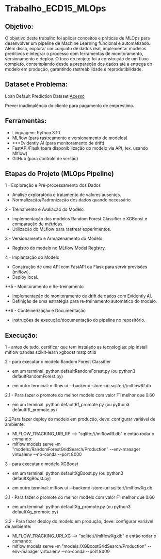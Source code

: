 # Trabalho_ECD15_MLOps

## Objetivo:

O objetivo deste trabalho foi aplicar conceitos e práticas de MLOps para desenvolver um pipeline de Machine Learning funcional e automatizado. Além disso, explorar um conjunto de dados real, implementar modelos preditivos e integrar o processo com ferramentas de monitoramento, versionamento e deploy. O foco do projeto foi a construção de um fluxo completo, contemplando desde a preparação dos dados até a entrega do modelo em produção, garantindo rastreabilidade e reprodutibilidade.


## Dataset e Problema:
Loan Default Prediction Dataset
[Acesso](https://www.kaggle.com/datasets/nikhil1e9/loan-default)

Prever inadimplência do cliente para pagamento de empréstimo.

## Ferramentas:

- Linguagem: Python 3.10
- MLflow (para rastreamento e versionamento de modelos)
- ***Evidently AI (para monitoramento de drift)
- FastAPI/Flask (para disponibilização do modelo via API, (ex. usando Mlflow)
- GitHub (para controle de versão)

## Etapas do Projeto (MLOps Pipeline)
1 - Exploração e Pré-processamento dos Dados
- Análise exploratória e tratamento de valores ausentes.
- Normalização/Padronização dos dados quando necessário.


2 - Treinamento e Avaliação do Modelo
- Implementação dos modelos Random Forest Classifier e XGBoost e comparação de métricas.
- Utilização do MLflow para rastrear experimentos.


3 - Versionamento e Armazenamento do Modelo
- Registro do modelo no MLflow Model Registry.


4 - Implantação do Modelo
- Construção de uma API com FastAPI ou Flask para servir previsões (mlflow).
- Deploy local.


**5 - Monitoramento e Re-treinamento
- Implementação de monitoramento de drift de dados com Evidently AI.
- Definição de uma estratégia para re-treinamento automático do modelo.


**6 - Conteinerização e Documentação
- Instruções de execução/documentação do pipeline no repositório.



## Execução:

1 - antes de tudo, certificar que tem instalado as tecnologias:
pip install mlflow pandas scikit-learn xgboost matplotlib


2 - para executar o modelo Random Forest Classifier
- em um terminal: python defaultRandomForest.py (ou python3 defaultRandomForest.py)

- em outro terminal: mlflow ui --backend-store-uri sqlite:///mlflowRf.db

2.1 - Para fazer o promote do melhor modelo com valor F1 melhor que 0.60
- em um terminal: python defaultRf_promote.py (ou python3 defaultRf_promote.py)

2.2Para fazer deploy do modelo em produção, deve:
configurar variável de ambiente:
- MLFLOW_TRACKING_URI_RF --> "sqlite:///mlflowRf.db"
e então rodar o comando:
- mlflow models serve -m "models:/RandomForestGridSearch/Production" --env-manager virtualenv --no-conda --port 8000



3 - para executar o modelo XGBoost
- em um terminal: python defaultXgBoost.py (ou python3 defaultXgBoost.py)

- em outro terminal: mlflow ui --backend-store-uri sqlite:///mlflowXg.db

3.1 - Para fazer o promote do melhor modelo com valor F1 melhor que 0.60
- em um terminal: python defaultXg_promote.py (ou python3 defaultXg_promote.py)

3.2 - Para fazer deploy do modelo em produção, deve:
configurar variável de ambiente:
- MLFLOW_TRACKING_URI_XG --> "sqlite:///mlflowXg.db"
e então rodar o comando:
- mlflow models serve -m "models:/XGBoostGridSearch/Production" --env-manager virtualenv --no-conda --port 8000





